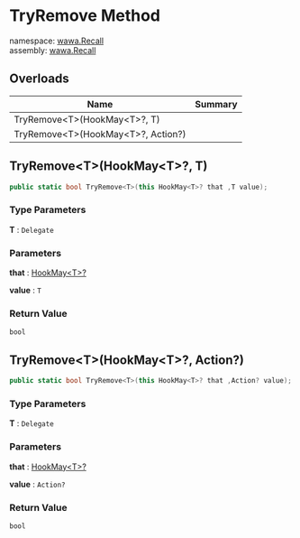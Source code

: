 # TryRemove Method

namespace: [wawa\.Recall](../../wawa.Recall.md)<br />
assembly: [wawa\.Recall](../../../wawa.Recall.md)



## Overloads

| Name | Summary |
|------|---------|
| TryRemove\<T\>\(HookMay\<T\>?, T\) |  |
| TryRemove\<T\>\(HookMay\<T\>?, Action?\) |  |

## TryRemove\<T\>\(HookMay\<T\>?, T\)



```csharp
public static bool TryRemove<T>(this HookMay<T>? that ,T value);
```

### Type Parameters

__T__ : `Delegate`



### Parameters

__that__ : [HookMay\<T\>?](../../../wawa.Recall/wawa.Recall/HookMay\`1.md)



__value__ : `T`



### Return Value

`bool`



## TryRemove\<T\>\(HookMay\<T\>?, Action?\)



```csharp
public static bool TryRemove<T>(this HookMay<T>? that ,Action? value);
```

### Type Parameters

__T__ : `Delegate`



### Parameters

__that__ : [HookMay\<T\>?](../../../wawa.Recall/wawa.Recall/HookMay\`1.md)



__value__ : `Action?`



### Return Value

`bool`



